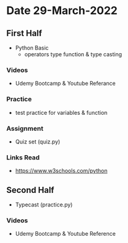 # Date 29-March-2022
## First Half
- Python Basic
  - operators type function & type casting
### Videos
- Udemy Bootcamp & Youtube Referance 
### Practice
- test practice for variables & function

### Assignment
- Quiz set (quiz.py)



### Links Read
- https://www.w3schools.com/python
## Second Half
- Typecast (practice.py)
### Videos
- Udemy Bootcamp & Youtube Reference